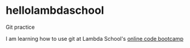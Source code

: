 # hellolambdaschool
Git practice

I am learning how to use git at Lambda School's [online code bootcamp](https://lambdaschool.com/mini-bootcamp)
